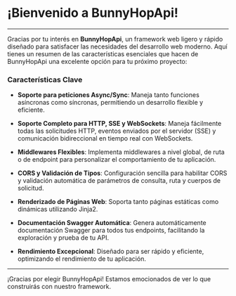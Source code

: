 # ¡Bienvenido a BunnyHopApi!

---

Gracias por tu interés en **BunnyHopApi**, un framework web ligero y rápido diseñado para satisfacer las necesidades del desarrollo web moderno. Aquí tienes un resumen de las características esenciales que hacen de BunnyHopApi una excelente opción para tu próximo proyecto:

### Características Clave

- **Soporte para peticiones Async/Sync**: Maneja tanto funciones asíncronas como síncronas, permitiendo un desarrollo flexible y eficiente.

- **Soporte Completo para HTTP, SSE y WebSockets**: Maneja fácilmente todas las solicitudes HTTP, eventos enviados por el servidor (SSE) y comunicación bidireccional en tiempo real con WebSockets.

- **Middlewares Flexibles**: Implementa middlewares a nivel global, de ruta o de endpoint para personalizar el comportamiento de tu aplicación.

- **CORS y Validación de Tipos**: Configuración sencilla para habilitar CORS y validación automática de parámetros de consulta, ruta y cuerpos de solicitud.

- **Renderizado de Páginas Web**: Soporta tanto páginas estáticas como dinámicas utilizando Jinja2.

- **Documentación Swagger Automática**: Genera automáticamente documentación Swagger para todos tus endpoints, facilitando la exploración y prueba de tu API.

- **Rendimiento Excepcional**: Diseñado para ser rápido y eficiente, optimizando el rendimiento de tu aplicación.


---

¡Gracias por elegir BunnyHopApi! Estamos emocionados de ver lo que construirás con nuestro framework.
